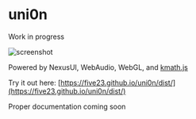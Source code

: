 # uni0n

Work in progress

![screenshot](https://five23.github.io/uni0n/screencap.png)

Powered by NexusUI, WebAudio, WebGL, and [kmath.js](https://github.com/five23/kmath.js)

Try it out here: [https://five23.github.io/uni0n/dist/](https://five23.github.io/uni0n/dist/)

Proper documentation coming soon
